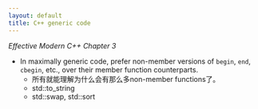 ```yaml
---
layout: default
title: C++ generic code
---
```


*Effective Modern C++ Chapter 3*

* In maximally generic code, prefer non-member versions of `begin`, `end`, `cbegin`, etc., over their member function counterparts.
   * 所有就能理解为什么会有那么多non-member functions了。
   * std::to_string
   * std::swap, std::sort


